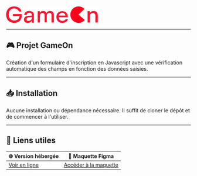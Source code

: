 ![Logo GameOn](Logo.png)

---

## 🎮 Projet GameOn
Création d'un formulaire d'inscription en Javascript avec une vérification automatique des champs en fonction des données saisies.

---

## 📥 Installation
Aucune installation ou dépendance nécessaire. Il suffit de cloner le dépôt et de commencer à l'utiliser.

---

## 🔗 Liens utiles

| 🌐 **Version hébergée**                        | 🎨 **Maquette Figma**                              |
|-----------------------------------------------|--------------------------------------------------|
| [Voir en ligne](oxmada.github.io/GameOn-website-FR/) | [Accéder à la maquette](https://www.figma.com/design/B7NKBDvSI18uoMLJgpnh48/UI-Design-GameOn-FR?node-id=0-1&p=f&t=jbmGOAfZGUxuoLei-0) |
